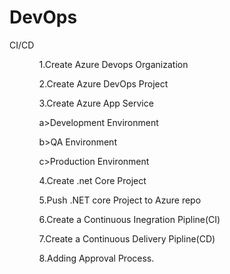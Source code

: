 # DevOps
CI/CD

<ul>
    <ol>  1.Create Azure Devops Organization</ol>
    <ol>2.Create Azure DevOps Project</ol>
    <ol>3.Create Azure App Service</ol>
    <ol>a>Development Environment</ol>
    <ol>b>QA Environment</ol>
    <ol>c>Production Environment</ol>
    <ol>4.Create .net Core Project</ol>
    <ol>5.Push .NET core Project to Azure repo</ol>
    <ol>6.Create a Continuous Inegration Pipline(CI)</ol>
    <ol>7.Create a Continuous Delivery Pipline(CD)</ol>
    <ol>8.Adding Approval Process.</ol>
    <ol></ol>

</ul>
